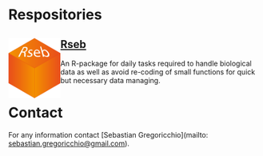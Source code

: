 # Respositories

## <img src="Rseb_logo.svg" align="left" height = 120/> [Rseb](https://sebastian-gregoricchio.github.io/Rseb/)
An R-package for daily tasks required to handle biological data as well as avoid re-coding of small functions for quick but necessary data managing.

# Contact
For any information contact [Sebastian Gregoricchio](mailto: sebastian.gregoricchio@gmail.com).
